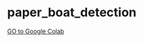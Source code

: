 # paper_boat_detection

[GO to Google Colab](https://github.com/ImperatorMarsa/paper_boat_detection/blob/master/paper_boat_detection.ipynb)
